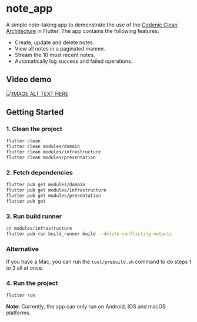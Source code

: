 # note_app

A simple note-taking app to demonstrate the use of the [Codenic Clean Architecture](https://arch.codenic.dev/) in Flutter.
The app contains the following features:
- Create, update and delete notes.
- View all notes in a paginated manner.
- Stream the 10 most recent notes.
- Automatically log success and failed operations.

## Video demo

[![IMAGE ALT TEXT HERE](https://img.youtube.com/vi/7iZQWsIjXkU/maxresdefault.jpg)](https://www.youtube.com/watch?v=7iZQWsIjXkU)

## Getting Started

### 1. Clean the project
```bash
flutter clean 
flutter clean modules/domain
flutter clean modules/infrastructure
flutter clean modules/presentation
```

### 2. Fetch dependencies
```bash
flutter pub get modules/domain
flutter pub get modules/infrastructure
flutter pub get modules/presentation
flutter pub get
```
### 3. Run build runner
```bash
cd modules/infrastructure
flutter pub run build_runner build --delete-conflicting-outputs
```

### Alternative
If you have a Mac, you can run the `tool/prebuild.sh` command to do steps 1 to 3 all at once.

### 4. Run the project
```bash
flutter run
```

**Note:** Currently, the app can only run on Android, IOS and macOS platforms.

